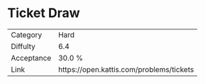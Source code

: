 # Ticket Draw

<table>
    <tr>
        <td>Category</td>
        <td>Hard</td>
    </tr>
    <tr>
        <td>Diffulty</td>
        <td>6.4</td>
    </tr>
    <tr>
        <td>Acceptance</td>
        <td>30.0 %</td>
    </tr>
    <tr>
        <td>Link</td>
        <td>https://open.kattis.com/problems/tickets</td>
    </tr>
</table>